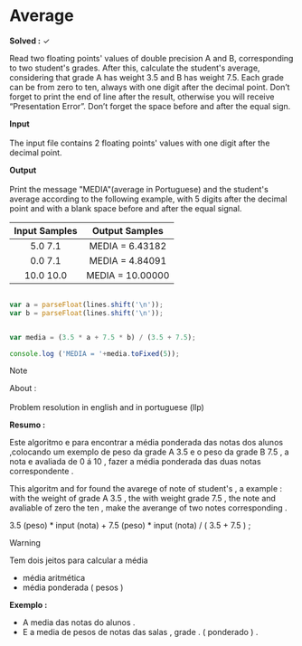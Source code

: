 
# Average 
**Solved :** ✓

<p> Read two floating points' values of double precision A and B, corresponding to two student's grades. After this, calculate the student's average, considering that grade A has weight 3.5 and B has weight 7.5. Each grade can be from zero to ten, always with one digit after the decimal point. Don’t forget to print the end of line after the result, otherwise you will receive “Presentation Error”. Don’t forget the space before and after the equal sign.</p>

<p><strong>Input</strong> <br> <br>
The input file contains 2 floating points' values with one digit after the decimal point. </p>

<p> <strong> Output </strong> <br> <br>
Print the message "MEDIA"(average in Portuguese) and the student's average according to the following example, with 5 digits after the decimal point and with a blank space before and after the equal signal.</p>


|Input Samples	|Output Samples|
|:--:|:--:|
| 5.0  7.1  | MEDIA = 6.43182 |
| 0.0  7.1  | MEDIA = 4.84091 |
| 10.0 10.0 | MEDIA = 10.00000 |

```javascript 

var a = parseFloat(lines.shift('\n'));
var b = parseFloat(lines.shift('\n'));


var media = (3.5 * a + 7.5 * b) / (3.5 + 7.5);

console.log ('MEDIA = '+media.toFixed(5));

```
>[!NOTE]
> <steong>About :</steong> <br>  
> Problem resolution in english and in portuguese (llp)

**Resumo :**

Este algoritmo e para encontrar a média ponderada das notas dos alunos  ,colocando um exemplo de peso  da grade  A 3.5 e o peso da grade B 7.5  , a nota e avaliada de 0 á 10 , fazer a média ponderada  das duas notas correspondente .

This algoritm and for found the avarege of note of student's , a example : with the weight of grade A 3.5 , the with weight grade 7.5 , the note and avaliable of zero the ten , make the averange of two notes corresponding .


3.5 (peso) * input (nota) + 7.5 (peso) * input (nota) / ( 3.5 + 7.5 ) ;



>[!Warning]
> Tem dois jeitos para calcular a média
> * média aritmética 
> * média ponderada ( pesos )

**Exemplo :**

* A media das notas do alunos . 
* E a media de pesos de notas das salas , grade  . ( ponderado ) .

